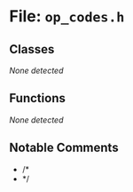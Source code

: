# File: `op_codes.h`

## Classes

_None detected_

## Functions

_None detected_

## Notable Comments

- /*
- */
